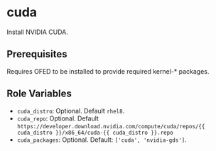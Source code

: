 # cuda

Install NVIDIA CUDA.

## Prerequisites

Requires OFED to be installed to provide required kernel-* packages.

## Role Variables

- `cuda_distro`: Optional. Default `rhel8`.
- `cuda_repo`: Optional. Default `https://developer.download.nvidia.com/compute/cuda/repos/{{ cuda_distro }}/x86_64/cuda-{{ cuda_distro }}.repo`
- `cuda_packages`: Optional. Default: `['cuda', 'nvidia-gds']`.
